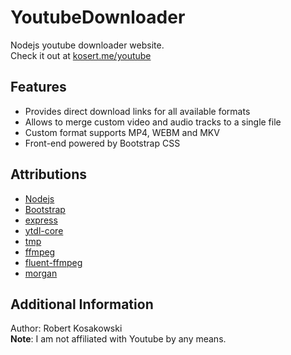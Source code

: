 # YoutubeDownloader
Nodejs youtube downloader website.  
Check it out at [kosert.me/youtube](http://kosert.me/youtube)  

## Features
- Provides direct download links for all available formats
- Allows to merge custom video and audio tracks to a single file
- Custom format supports MP4, WEBM and MKV
- Front-end powered by Bootstrap CSS

## Attributions
- [Nodejs](https://nodejs.org/)
- [Bootstrap](https://getbootstrap.com/)
- [express](https://github.com/expressjs/express)
- [ytdl-core](https://github.com/fent/node-ytdl-core)
- [tmp](https://github.com/raszi/node-tmp)
- [ffmpeg](http://www.ffmpeg.org/)
- [fluent-ffmpeg](https://github.com/fluent-ffmpeg/node-fluent-ffmpeg)
- [morgan](https://github.com/expressjs/morgan)

## Additional Information
Author: Robert Kosakowski  
**Note**: I am not affiliated with Youtube by any means.  
